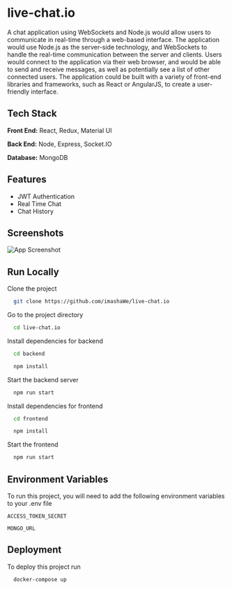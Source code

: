 
# live-chat.io
A chat application using WebSockets and Node.js would allow users to communicate in real-time through a web-based interface. The application would use Node.js as the server-side technology, and WebSockets to handle the real-time communication between the server and clients. Users would connect to the application via their web browser, and would be able to send and receive messages, as well as potentially see a list of other connected users. The application could be built with a variety of front-end libraries and frameworks, such as React or AngularJS, to create a user-friendly interface.


## Tech Stack

**Front End:** React, Redux, Material UI

**Back End:** Node, Express, Socket.IO

**Database:** MongoDB


## Features

- JWT Authentication
- Real Time Chat
- Chat History



## Screenshots

![App Screenshot](https://via.placeholder.com/468x300?text=App+Screenshot+Here)


## Run Locally

Clone the project

```bash
  git clone https://github.com/imashaWe/live-chat.io
```

Go to the project directory

```bash
  cd live-chat.io
```

Install dependencies for backend

```bash
  cd backend
```
```bash
  npm install
```

Start the backend server

```bash
  npm run start
```

Install dependencies for frontend

```bash
  cd frontend
```
```bash
  npm install
```

Start the frontend

```bash
  npm run start
```


## Environment Variables

To run this project, you will need to add the following environment variables to your .env file

`ACCESS_TOKEN_SECRET`

`MONGO_URL`


## Deployment

To deploy this project run

```bash
  docker-compose up
```

